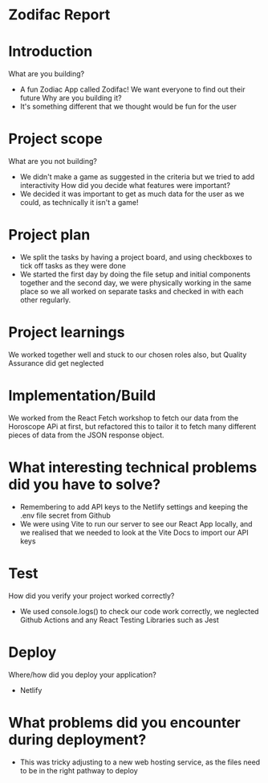 # Zodifac Report 

# Introduction 
What are you building? 
- A fun Zodiac App called Zodifac! We want everyone to find out their future
Why are you building it? 
- It's something different that we thought would be fun for the user

# Project scope 
What are you not building? 
- We didn't make a game as suggested in the criteria but we tried to add interactivity
How did you decide what features were important?
- We decided it was important to get as much data for the user as we could, as technically it isn't a game!

# Project plan 
- We split the tasks by having a project board, and using checkboxes to tick off tasks as they were done
- We started the first day by doing the file setup and initial components together and the second day,
  we were physically working in the same place so we all worked on separate tasks and checked in with each other regularly.

# Project learnings 
We worked together well and stuck to our chosen roles also, but Quality Assurance did get neglected

# Implementation/Build 
We worked from the React Fetch workshop to fetch our data from the Horoscope APi at first, but refactored this to tailor it to
fetch many different pieces of data from the JSON response object.

# What interesting technical problems did you have to solve?
- Remembering to add API keys to the Netlify settings and keeping the .env file secret from Github
- We were using Vite to run our server to see our React App locally, and we realised that we needed to look at the Vite Docs to import our API keys

# Test 
How did you verify your project worked correctly?
- We used console.logs() to check our code work correctly, we neglected Github Actions and any React Testing Libraries such as Jest

# Deploy 
Where/how did you deploy your application?
- Netlify

# What problems did you encounter during deployment?
- This was tricky adjusting to a new web hosting service, as the files need to be in the right pathway to deploy

